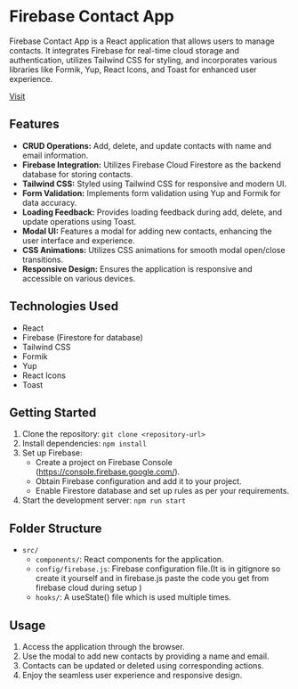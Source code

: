 # Firebase Contact App

Firebase Contact App is a React application that allows users to manage contacts. It integrates Firebase for real-time cloud storage and authentication, utilizes Tailwind CSS for styling, and incorporates various libraries like Formik, Yup, React Icons, and Toast for enhanced user experience.

[Visit](https://chetankumar9903.github.io/Firebase-Contact-List)

## Features

- **CRUD Operations:** Add, delete, and update contacts with name and email information.
- **Firebase Integration:** Utilizes Firebase Cloud Firestore as the backend database for storing contacts.
- **Tailwind CSS:** Styled using Tailwind CSS for responsive and modern UI.
- **Form Validation:** Implements form validation using Yup and Formik for data accuracy.
- **Loading Feedback:** Provides loading feedback during add, delete, and update operations using Toast.
- **Modal UI:** Features a modal for adding new contacts, enhancing the user interface and experience.
- **CSS Animations:** Utilizes CSS animations for smooth modal open/close transitions.
- **Responsive Design:** Ensures the application is responsive and accessible on various devices.

## Technologies Used

- React
- Firebase (Firestore for database)
- Tailwind CSS
- Formik
- Yup
- React Icons
- Toast

## Getting Started

1. Clone the repository: `git clone <repository-url>`
2. Install dependencies: `npm install`
3. Set up Firebase:
    - Create a project on Firebase Console (https://console.firebase.google.com/).
    - Obtain Firebase configuration and add it to your project.
    - Enable Firestore database and set up rules as per your requirements.
4. Start the development server: `npm run start`

## Folder Structure

- `src/`
  - `components/`: React components for the application.
  - `config/firebase.js`: Firebase configuration file.(It is in gitignore so create it yourself and in firebase.js paste the code you get from firebase cloud during setup )
  - `hooks/`: A useState() file which is used multiple times.
 
  
## Usage

1. Access the application through the browser.
2. Use the modal to add new contacts by providing a name and email.
3. Contacts can be updated or deleted using corresponding actions.
4. Enjoy the seamless user experience and responsive design.



